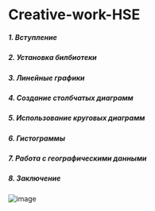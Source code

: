 # **Creative-work-HSE**
##### _1. Вступление_
##### _2. Установка билбиотеки_
##### _3. Линейные графики_
##### _4. Создание столбчатых диаграмм_
##### _5. Использование круговых диаграмм_
##### _6. Гистограммы_
##### _7. Работа с географическими данными_
##### _8. Заключение_
![image](https://github.com/user-attachments/assets/b888e727-6205-44f1-805c-f70777f7c186)
